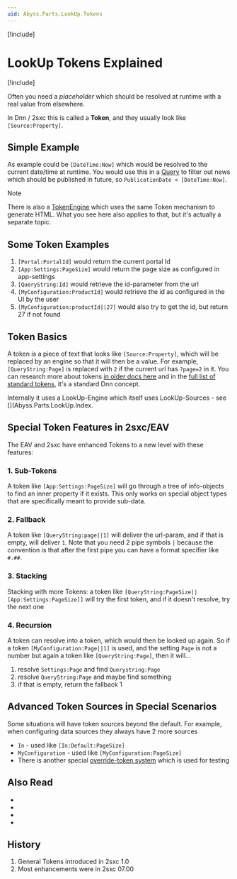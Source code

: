 ```yaml
---
uid: Abyss.Parts.LookUp.Tokens
---
```


[!include[](~/assets/features/look-up-system.md)]

# LookUp Tokens Explained

[!include[](~/pages/basics/stack/_shared-float-summary.md)]
<style>.context-box-summary .query-params, .context-box-summary .lookup { visibility: visible; } </style>

Often you need a _placeholder_ which should be resolved at runtime with a real value from elsewhere.

In Dnn / 2sxc this is called a **Token**, and they usually look like `[Source:Property]`.

## Simple Example

As example could be `[DateTime:Now]` which would be resolved to the current date/time at runtime.
You would use this in a [Query](xref:Basics.Query.Index) to filter out news which should be published in future, so `PublicationDate < [DateTime:Now]`.

> [!NOTE]
> There is also a [TokenEngine](xref:ToSic.Sxc.Engines.TokenEngine) which uses the same Token mechanism to generate HTML. What you see here also applies to that, but it's actually a separate topic.


## Some Token Examples

1. `[Portal:PortalId]` would return the current portal Id
1. `[App:Settings:PageSize]` would return the page size as configured in app-settings
1. `[QueryString:Id]` would retrieve the id-parameter from the url
1. `[MyConfiguration:ProductId]` would retrieve the id as configured in the UI by the user
1. `[MyConfiguration:productId||27]` would also try to get the id, but return 27 if not found



## Token Basics

A token is a piece of text that looks like `[Source:Property]`, which will be replaced by an engine so that it will then be a value. For example, `[QueryString:Page]` is replaced with `2` if the current url has `?page=2` in it. You can research more about tokens [in older docs here](https://2sxc.org/en/Learn/Token-Templates-and-Views) and in the [full list of standard tokens](https://2sxc.org/dnn-app-demos/en/Apps/Tutorial-Tokens), it's a standard Dnn concept.

Internally it uses a LookUp-Engine which itself uses LookUp-Sources - see [](Abyss.Parts.LookUp.Index.

## Special Token Features in 2sxc/EAV

The EAV and 2sxc have enhanced Tokens to a new level with these features:

### 1. Sub-Tokens

A token like `[App:Settings:PageSize]` will go through a tree of info-objects to find an inner property if it exists. This only works on special object types that are specifically meant to provide sub-data.

### 2. Fallback

A token like `[QueryString:page||1]` will deliver the url-param, and if that is empty, will deliver `1`. Note that you need 2 pipe symbols `|` because the convention is that after the first pipe you can have a format specifier like `#.##`.

### 3. Stacking

Stacking with more Tokens: a token like `[QueryString:PageSize||[App:Settings:PageSize]]` will try the first token, and if it doesn't resolve, try the next one

### 4. Recursion

A token can resolve into a token, which would then be looked up again. So if a token `[MyConfiguration:Page||1]` is used, and the setting `Page` is not a number but again a token like `[QueryString:Page]`, then it will...

1. resolve `Settings:Page` and find `Querystring:Page`
1. resolve `QueryString:Page` and maybe find something
1. if that is empty, return the fallback 1


## Advanced Token Sources in Special Scenarios

Some situations will have token sources beyond the default. For example, when configuring data sources they always have 2 more sources

* `In` - used like `[In:Default:PageSize]`
* `MyConfiguration` - used like `[MyConfiguration:PageSize]`
* There is another special [override-token system](xref:Basics.Query.Parameters.TestParameters) which is used for testing

## Also Read

* [](xref:Abyss.Parts.LookUp.Index)
* [](xref:ToSic.Eav.DataSource.IDataStream)
* [](xref:NetCode.DataSources.Custom.Api)
* [](xref:NetCode.DataSources.Custom.ConfigurationParse)


## History

1. General Tokens introduced in 2sxc 1.0
1. Most enhancements were in 2sxc 07.00
